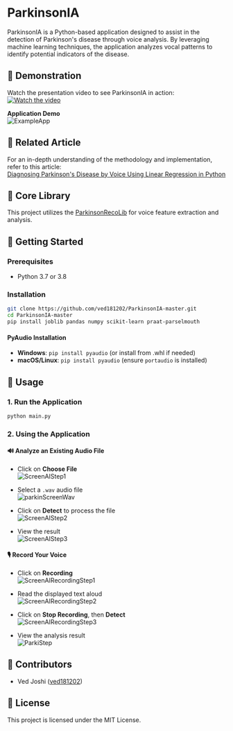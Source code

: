 # ParkinsonIA

ParkinsonIA is a Python-based application designed to assist in the detection of Parkinson's disease through voice analysis.
By leveraging machine learning techniques, the application analyzes vocal patterns to identify potential indicators of the disease.

## 🎥 Demonstration

Watch the presentation video to see ParkinsonIA in action:  
[![Watch the video](https://img.youtube.com/vi/K1oLz4x87Ug/0.jpg)](https://www.youtube.com/watch?v=K1oLz4x87Ug)

**Application Demo**  
![ExampleApp](https://github.com/user-attachments/assets/c4aa0e9e-0570-4759-bdff-767ee8869ffb)


## 📖 Related Article

For an in-depth understanding of the methodology and implementation, refer to this article:  
[Diagnosing Parkinson's Disease by Voice Using Linear Regression in Python](https://medium.com/@alan.marthineau/diagnosing-parkinsons-disease-by-voice-using-linear-regression-in-python-73aad2712fba)

## 🧠 Core Library

This project utilizes the [ParkinsonRecoLib](https://github.com/alan91620/ParkinsonRecoLib) for voice feature extraction and analysis.

## 🚀 Getting Started

### Prerequisites

- Python 3.7 or 3.8

### Installation

```bash
git clone https://github.com/ved181202/ParkinsonIA-master.git
cd ParkinsonIA-master
pip install joblib pandas numpy scikit-learn praat-parselmouth
```

#### PyAudio Installation

- **Windows**: `pip install pyaudio` (or install from .whl if needed)
- **macOS/Linux**: `pip install pyaudio` (ensure `portaudio` is installed)

## 🧪 Usage

### 1. Run the Application

```bash
python main.py
```

### 2. Using the Application

#### 🔊 Analyze an Existing Audio File

- Click on **Choose File**  
  ![ScreenAIStep1](https://github.com/user-attachments/assets/85cc120f-12aa-411c-a8c2-188c9eaea98e)

- Select a `.wav` audio file  
  ![parkinScreenWav](https://github.com/user-attachments/assets/de7c5956-096b-4282-98c2-63d9a92875c3)

- Click on **Detect** to process the file  
  ![ScreenAIStep2](https://github.com/user-attachments/assets/1de73731-da1a-43fa-a45e-f8227fac2739)

- View the result  
  ![ScreenAIStep3](https://github.com/user-attachments/assets/b5250695-eab8-4f32-9159-1f850b5e16ca)

#### 🎙️ Record Your Voice

- Click on **Recording**  
  ![ScreenAIRecordingStep1](https://github.com/user-attachments/assets/d098e625-99f3-4d1c-9586-8181c973decd)

- Read the displayed text aloud  
  ![ScreenAIRecordingStep2](https://github.com/user-attachments/assets/b97c65b7-ac53-4d09-84bf-71990c192bd2)

- Click on **Stop Recording**, then **Detect**  
  ![ScreenAIRecordingStep3](https://github.com/user-attachments/assets/2b96fa1e-4a0a-4593-aa5e-0050c9405933)

- View the analysis result  
  ![ParkiStep](https://github.com/user-attachments/assets/94a399d3-8ee5-4fc5-afae-92fb3bedb67c)

## 👥 Contributors

- Ved Joshi ([ved181202](https://github.com/ved181202))

## 📄 License

This project is licensed under the MIT License.
